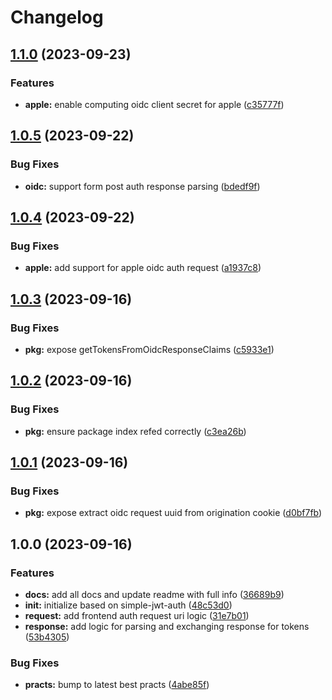 # Changelog

## [1.1.0](https://github.com/whodisio/simple-oidc-auth/compare/v1.0.5...v1.1.0) (2023-09-23)


### Features

* **apple:** enable computing oidc client secret for apple ([c35777f](https://github.com/whodisio/simple-oidc-auth/commit/c35777f760a24419215d943e6016850a492b7319))

## [1.0.5](https://github.com/whodisio/simple-oidc-auth/compare/v1.0.4...v1.0.5) (2023-09-22)


### Bug Fixes

* **oidc:** support form post auth response parsing ([bdedf9f](https://github.com/whodisio/simple-oidc-auth/commit/bdedf9f1450442693a31136a30b77b38da6ec739))

## [1.0.4](https://github.com/whodisio/simple-oidc-auth/compare/v1.0.3...v1.0.4) (2023-09-22)


### Bug Fixes

* **apple:** add support for apple oidc auth request ([a1937c8](https://github.com/whodisio/simple-oidc-auth/commit/a1937c82eeb387305dd6268992850ce1c4e447e7))

## [1.0.3](https://github.com/whodisio/simple-oidc-auth/compare/v1.0.2...v1.0.3) (2023-09-16)


### Bug Fixes

* **pkg:** expose getTokensFromOidcResponseClaims ([c5933e1](https://github.com/whodisio/simple-oidc-auth/commit/c5933e1700d40b994f4c40a012e97981a6720ffb))

## [1.0.2](https://github.com/whodisio/simple-oidc-auth/compare/v1.0.1...v1.0.2) (2023-09-16)


### Bug Fixes

* **pkg:** ensure package index refed correctly ([c3ea26b](https://github.com/whodisio/simple-oidc-auth/commit/c3ea26b956a449dff6a7073e3ed36a84fc844c7a))

## [1.0.1](https://github.com/whodisio/simple-oidc-auth/compare/v1.0.0...v1.0.1) (2023-09-16)


### Bug Fixes

* **pkg:** expose extract oidc request uuid from origination cookie ([d0bf7fb](https://github.com/whodisio/simple-oidc-auth/commit/d0bf7fba4f48ded91a4b1deacaeeb5a7bef31479))

## 1.0.0 (2023-09-16)


### Features

* **docs:** add all docs and update readme with full info ([36689b9](https://github.com/whodisio/simple-oidc-auth/commit/36689b91c3219579dee56ec76766b230881f43da))
* **init:** initialize based on simple-jwt-auth ([48c53d0](https://github.com/whodisio/simple-oidc-auth/commit/48c53d06ce46e96630acdb54fe936d6da71bcdb2))
* **request:** add frontend auth request uri logic ([31e7b01](https://github.com/whodisio/simple-oidc-auth/commit/31e7b01de82199f68deb3d3769a13421e3018794))
* **response:** add logic for parsing and exchanging response for tokens ([53b4305](https://github.com/whodisio/simple-oidc-auth/commit/53b4305e99bd8b06746f4799edbcc03b4f895778))


### Bug Fixes

* **practs:** bump to latest best practs ([4abe85f](https://github.com/whodisio/simple-oidc-auth/commit/4abe85f688194ee22cf1e6147f4c8903aec9f4a3))
